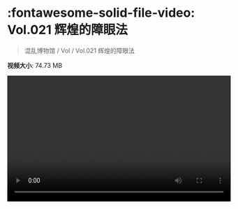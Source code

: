 # :fontawesome-solid-file-video: Vol.021 辉煌的障眼法

> 混乱博物馆 / Vol / Vol.021 辉煌的障眼法

**视频大小**: 74.73 MB

<video id="V-d43c362a3a0607f6735d75040ef73e70" width="512" height="288" preload="none" playsinline webkit-playsinline></video>
